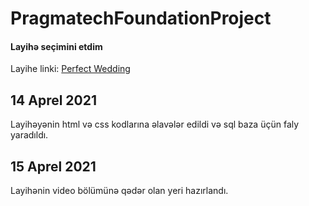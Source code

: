# PragmatechFoundationProject



 
<h4> Layihə seçimini etdim </h4>

Layihe linki: <a href="http://kodesolution.website/html/html/perfect-wedding/v2.1/demo/event-index-sp-layout1.html">Perfect Wedding</a>

## 14 Aprel 2021

Layihəyənin html və css kodlarına əlavələr edildi və sql baza üçün faly yaradıldı.

## 15 Aprel 2021

Layihənin video bölümünə qədər olan yeri hazırlandı. 
